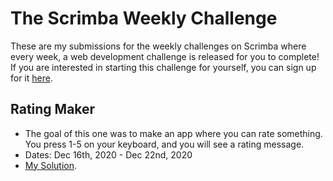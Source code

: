 # The Scrimba Weekly Challenge
These are my submissions for the weekly challenges on Scrimba where every week, a web development challenge is released for you to complete! If you are interested in starting this challenge for yourself, you can sign up for it [here](https://weeklychallenge.scrimba.com/).

## Rating Maker 
- The goal of this one was to make an app where you can rate something. You press 1-5 on your keyboard, and you will see a rating message. 
- Dates: Dec 16th, 2020 - Dec 22nd, 2020
- [My Solution](https://scrimba.com/scrim/co43f4c7e92f27739cf820ecc).



